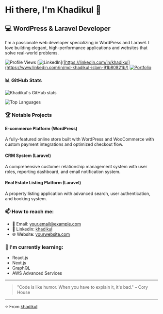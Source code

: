 # Hi there, I'm Khadikul 👋

## 💻 WordPress & Laravel Developer

I'm a passionate web developer specializing in WordPress and Laravel. I love building elegant, high-performance applications and websites that solve real-world problems.

![Profile Views](https://komarev.com/ghpvc/?username=khadikul&style=flat-square)
[![LinkedIn](https://img.shields.io/badge/LinkedIn-Connect-blue)]([https://linkedin.com/in/khadikul](https://www.linkedin.com/in/md-khadikul-islam-91b80821b/)
[![Portfolio](https://img.shields.io/badge/Portfolio-Visit%20Website-brightgreen)](https://yourwebsite.com)

### 📊 GitHub Stats

![Khadikul's GitHub stats](https://github-readme-stats.vercel.app/api?username=khadikul&show_icons=true&theme=radical)

![Top Languages](https://github-readme-stats.vercel.app/api/top-langs/?username=khadikul&layout=compact&theme=radical)

### 🏆 Notable Projects

#### E-commerce Platform (WordPress)
A fully-featured online store built with WordPress and WooCommerce with custom payment integrations and optimized checkout flow.

#### CRM System (Laravel)
A comprehensive customer relationship management system with user roles, reporting dashboard, and email notification system.

#### Real Estate Listing Platform (Laravel)
A property listing application with advanced search, user authentication, and booking system.

### 📫 How to reach me:

- 📧 Email: your.email@example.com
- 💼 LinkedIn: [khadikul](https://linkedin.com/in/khadikul)
- 🌐 Website: [yourwebsite.com](https://yourwebsite.com)

### 🌱 I'm currently learning:

- React.js
- Next.js
- GraphQL
- AWS Advanced Services

---

> "Code is like humor. When you have to explain it, it's bad." – Cory House

---

⭐️ From [khadikul](https://github.com/khadikul)
